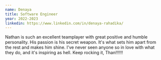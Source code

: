 ```yaml
---
name: Denaya
title: Software Engineer
year: 2022-2023
linkedin: https://www.linkedin.com/in/denaya-rahadika/
---
```


Nathan is such an excellent teamplayer with great positive and humble personality. His passion is his secret weapon. It's what sets him apart from the rest and makes him shine. I've never seen anyone so in love with what they do, and it's inspiring as hell. Keep rocking it, Than!!!!!!
